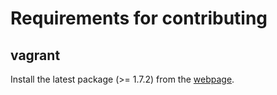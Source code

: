 
Requirements for contributing
=============================

vagrant
-------

Install the latest package (>= 1.7.2) from the [webpage](https://www.vagrantup.com/).

